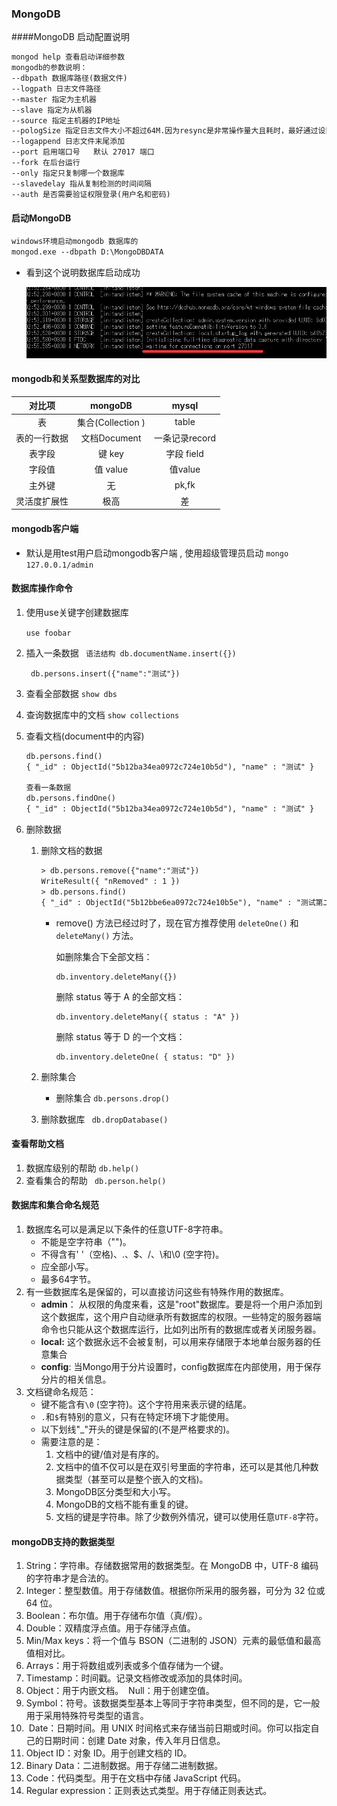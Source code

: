 ### MongoDB

####MongoDB 启动配置说明

```html
mongod help 查看启动详细参数
mongodb的参数说明：  
--dbpath 数据库路径(数据文件)  
--logpath 日志文件路径  
--master 指定为主机器  
--slave 指定为从机器  
--source 指定主机器的IP地址  
--pologSize 指定日志文件大小不超过64M.因为resync是非常操作量大且耗时，最好通过设置一个足够大的oplogSize来避免resync(默认的 oplog大小是空闲磁盘大小的5%)。  
--logappend 日志文件末尾添加  
--port 启用端口号   默认 27017 端口
--fork 在后台运行  
--only 指定只复制哪一个数据库  
--slavedelay 指从复制检测的时间间隔  
--auth 是否需要验证权限登录(用户名和密码)
```
#### 启动MongoDB

```html
windows环境启动mongodb 数据库的
mongod.exe --dbpath D:\MongoDBDATA
```
* 看到这个说明数据库启动成功

  ![截图](./image/20180602230520.png)

 #### mongodb和关系型数据库的对比

|    对比项    |      mongoDB      |     mysql      |
| :----------: | :---------------: | :------------: |
|      表      | 集合(Collection ) |     table      |
| 表的一行数据 |   文档Document    | 一条记录record |
|    表字段    |      键 key       |   字段 field   |
|    字段值    |     值 value      |    值value     |
|    主外键    |        无         |     pk,fk      |
| 灵活度扩展性 |       极高        |       差       |

#### mongodb客户端

* 默认是用test用户启动mongodb客户端 , 使用超级管理员启动 `mongo 127.0.0.1/admin`

#### 数据库操作命令

1. 使用use关键字创建数据库

   `use foobar` 

2. 插入一条数据 ` 语法结构 db.documentName.insert({})`

    ` db.persons.insert({"name":"测试"})` 

3. 查看全部数据
     `show dbs` 

4. 查询数据库中的文档
     `show collections` 

5. 查看文档(document中的内容)

   ```html
   db.persons.find()
   { "_id" : ObjectId("5b12ba34ea0972c724e10b5d"), "name" : "测试" }
   
   查看一条数据
   db.persons.findOne()
   { "_id" : ObjectId("5b12ba34ea0972c724e10b5d"), "name" : "测试" }
   ```

6. 删除数据

   1. 删除文档的数据

      ```html
      > db.persons.remove({"name":"测试"})
      WriteResult({ "nRemoved" : 1 })
      > db.persons.find()
      { "_id" : ObjectId("5b12bbe6ea0972c724e10b5e"), "name" : "测试第二条数据" }
      ```

      - remove() 方法已经过时了，现在官方推荐使用 `deleteOne()` 和 `deleteMany()` 方法。

        如删除集合下全部文档：

        ```
        db.inventory.deleteMany({})
        ```

        删除 status 等于 A 的全部文档：

        ```
        db.inventory.deleteMany({ status : "A" })
        ```

        删除 status 等于 D 的一个文档：

        ```
        db.inventory.deleteOne( { status: "D" })
        ```

   2. 删除集合

      * 删除集合  `db.persons.drop()`

   3. 删除数据库  ` db.dropDatabase()`

#### 查看帮助文档

1. 数据库级别的帮助 `db.help()` 
2. 查看集合的帮助 ` db.person.help()`

#### 数据库和集合命名规范

1. 数据库名可以是满足以下条件的任意UTF-8字符串。
   - 不能是空字符串（"")。
   - 不得含有' '（空格)、.、$、/、\和\0 (空字符)。
   - 应全部小写。
   - 最多64字节。
2. 有一些数据库名是保留的，可以直接访问这些有特殊作用的数据库。
   - **admin**： 从权限的角度来看，这是"root"数据库。要是将一个用户添加到这个数据库，这个用户自动继承所有数据库的权限。一些特定的服务器端命令也只能从这个数据库运行，比如列出所有的数据库或者关闭服务器。
   - **local:** 这个数据永远不会被复制，可以用来存储限于本地单台服务器的任意集合
   - **config**: 当Mongo用于分片设置时，config数据库在内部使用，用于保存分片的相关信息。
3. 文档键命名规范：
   - 键不能含有`\0` (空字符)。这个字符用来表示键的结尾。
   - `.`和`$`有特别的意义，只有在特定环境下才能使用。
   - 以下划线"_"开头的键是保留的(不是严格要求的)。
   - 需要注意的是：
     1. 文档中的键/值对是有序的。
     2. 文档中的值不仅可以是在双引号里面的字符串，还可以是其他几种数据类型（甚至可以是整个嵌入的文档)。
     3. MongoDB区分类型和大小写。
     4. MongoDB的文档不能有重复的键。
     5. 文档的键是字符串。除了少数例外情况，键可以使用任意`UTF-8`字符。

#### mongoDB支持的数据类型

1. String：字符串。存储数据常用的数据类型。在 MongoDB 中，UTF-8 编码的字符串才是合法的。 
2.  Integer：整型数值。用于存储数值。根据你所采用的服务器，可分为 32 位或 64 位。  
3. Boolean：布尔值。用于存储布尔值（真/假）。 
4.  Double：双精度浮点值。用于存储浮点值。 
5.  Min/Max keys：将一个值与 BSON（二进制的 JSON）元素的最低值和最高值相对比。 
6.  Arrays：用于将数组或列表或多个值存储为一个键。  
7. Timestamp：时间戳。记录文档修改或添加的具体时间。  
8. Object：用于内嵌文档。  Null：用于创建空值。 
9. Symbol：符号。该数据类型基本上等同于字符串类型，但不同的是，它一般用于采用特殊符号类型的语言。
10.  Date：日期时间。用 UNIX 时间格式来存储当前日期或时间。你可以指定自己的日期时间：创建 Date 对象，传入年月日信息。  
11. Object ID：对象 ID。用于创建文档的 ID。  
12. Binary Data：二进制数据。用于存储二进制数据。  
13. Code：代码类型。用于在文档中存储 JavaScript 代码。  
14. Regular expression：正则表达式类型。用于存储正则表达式。